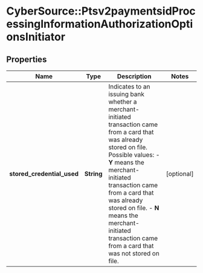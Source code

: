 # CyberSource::Ptsv2paymentsidProcessingInformationAuthorizationOptionsInitiator

## Properties
Name | Type | Description | Notes
------------ | ------------- | ------------- | -------------
**stored_credential_used** | **String** | Indicates to an issuing bank whether a merchant-initiated transaction came from a card that was already stored on file.  Possible values: - **Y** means the merchant-initiated transaction came from a card that was already stored on file. - **N**  means the merchant-initiated transaction came from a card that was not stored on file.  | [optional] 



